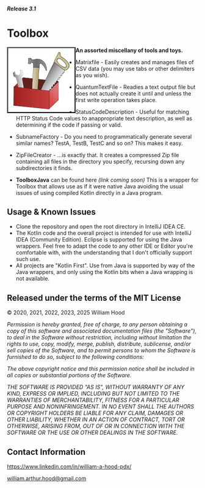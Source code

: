 ##### Release 3.1
# Toolbox
**An assorted miscellany of tools and toys.**
<img align="left" src="examples/toolbox.jpg">

- Matrixfile - Easily creates and manages files of CSV data (you may use tabs or other delimiters as you wish).
- QuantumTextFile - Readies a text output file but does not actually create it until and unless the first write operation takes place.
- StatusCodeDescription - Useful for matching HTTP Status Code values to anappropriate text description, as well as determining if the code if passing or valid.
- SubnameFactory - Do you need to programmatically generate several similar names? TestA, TestB, TestC and so on? This makes it easy.
- ZipFileCreator - ...is exactly that. It creates a compressed Zip file containing all files in the directory you specify, recursing down any subdirectories it finds.

- **ToolboxJava** can be found here *(link coming soon)* This is a wrapper for Toolbox that allows use as if it were native Java avoiding the usual issues of using compiled Kotlin directly in a Java program.

## Usage & Known Issues
- Clone the repository and open the root directory in IntelliJ IDEA CE.
- The Kotlin code and the overall project is intended for use with IntelliJ IDEA (Community Edition). Eclipse is supported for using the Java wrappers. Feel free to adapt the code to any other IDE or Editor you're comfortable with, with the understanding that I don't officially support such use.
- All projects are "Kotlin First". Use from Java is supported by way of the Java wrappers, and only using the Kotlin bits when a Java wrapping is not available.

## Released under the terms of the MIT License
© 2020, 2021, 2022, 2023, 2025 William Hood

*Permission is hereby granted, free of charge, to any person obtaining a copy
of this software and associated documentation files (the "Software"), to deal
in the Software without restriction, including without limitation the rights to
use, copy, modify, merge, publish, distribute, sublicense, and/or sell copies
of the Software, and to permit persons to whom the Software is furnished
to do so, subject to the following conditions:*

*The above copyright notice and this permission notice shall be included
in all copies or substantial portions of the Software.*

*THE SOFTWARE IS PROVIDED "AS IS", WITHOUT WARRANTY OF ANY KIND,
EXPRESS OR IMPLIED, INCLUDING BUT NOT LIMITED TO THE WARRANTIES
OF MERCHANTABILITY, FITNESS FOR A PARTICULAR PURPOSE AND
NONINFRINGEMENT. IN NO EVENT SHALL THE AUTHORS OR COPYRIGHT
HOLDERS BE LIABLE FOR ANY CLAIM, DAMAGES OR OTHER LIABILITY,
WHETHER IN AN ACTION OF CONTRACT, TORT OR OTHERWISE, ARISING
FROM, OUT OF OR IN CONNECTION WITH THE SOFTWARE OR THE USE OR
OTHER DEALINGS IN THE SOFTWARE.*


## Contact Information
https://www.linkedin.com/in/william-a-hood-pdx/

william.arthur.hood@gmail.com
